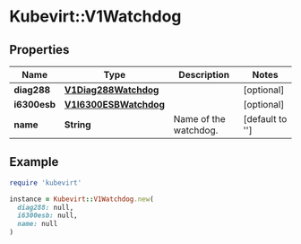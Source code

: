 # Kubevirt::V1Watchdog

## Properties

| Name | Type | Description | Notes |
| ---- | ---- | ----------- | ----- |
| **diag288** | [**V1Diag288Watchdog**](V1Diag288Watchdog.md) |  | [optional] |
| **i6300esb** | [**V1I6300ESBWatchdog**](V1I6300ESBWatchdog.md) |  | [optional] |
| **name** | **String** | Name of the watchdog. | [default to &#39;&#39;] |

## Example

```ruby
require 'kubevirt'

instance = Kubevirt::V1Watchdog.new(
  diag288: null,
  i6300esb: null,
  name: null
)
```

